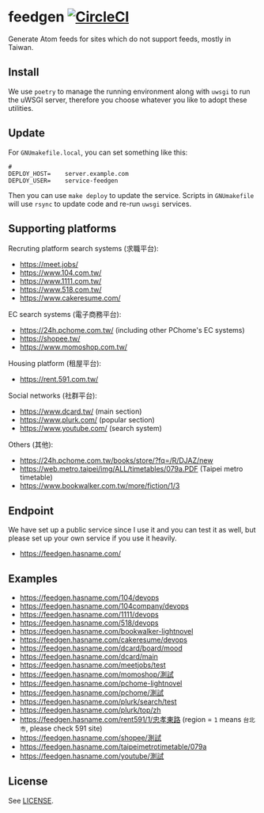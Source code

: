 # feedgen [![CircleCI](https://circleci.com/gh/hasname/feedgen.svg?style=svg)](https://circleci.com/gh/hasname/feedgen)

Generate Atom feeds for sites which do not support feeds, mostly in Taiwan.

## Install

We use `poetry` to manage the running environment along with `uwsgi` to run the uWSGI server, therefore you choose whatever you like to adopt these utilities.

## Update

For `GNUmakefile.local`, you can set something like this:

    #
    DEPLOY_HOST=    server.example.com
    DEPLOY_USER=    service-feedgen

Then you can use `make deploy` to update the service.  Scripts in `GNUmakefile` will use `rsync` to update code and re-run `uwsgi` services.

## Supporting platforms

Recruting platform search systems (求職平台):
* https://meet.jobs/
* https://www.104.com.tw/
* https://www.1111.com.tw/
* https://www.518.com.tw/
* https://www.cakeresume.com/

EC search systems (電子商務平台):
* https://24h.pchome.com.tw/ (including other PChome's EC systems)
* https://shopee.tw/
* https://www.momoshop.com.tw/

Housing platform (租屋平台):
* https://rent.591.com.tw/

Social networks (社群平台):
* https://www.dcard.tw/ (main section)
* https://www.plurk.com/ (popular section)
* https://www.youtube.com/ (search system)

Others (其他):
* https://24h.pchome.com.tw/books/store/?fq=/R/DJAZ/new
* https://web.metro.taipei/img/ALL/timetables/079a.PDF (Taipei metro timetable)
* https://www.bookwalker.com.tw/more/fiction/1/3

## Endpoint

We have set up a public service since I use it and you can test it as well, but please set up your own service if you use it heavily.

* https://feedgen.hasname.com/

## Examples

* https://feedgen.hasname.com/104/devops
* https://feedgen.hasname.com/104company/devops
* https://feedgen.hasname.com/1111/devops
* https://feedgen.hasname.com/518/devops
* https://feedgen.hasname.com/bookwalker-lightnovel
* https://feedgen.hasname.com/cakeresume/devops
* https://feedgen.hasname.com/dcard/board/mood
* https://feedgen.hasname.com/dcard/main
* https://feedgen.hasname.com/meetjobs/test
* https://feedgen.hasname.com/momoshop/測試
* https://feedgen.hasname.com/pchome-lightnovel
* https://feedgen.hasname.com/pchome/測試
* https://feedgen.hasname.com/plurk/search/test
* https://feedgen.hasname.com/plurk/top/zh
* https://feedgen.hasname.com/rent591/1/忠孝東路 (region = `1` means `台北市`, please check 591 site)
* https://feedgen.hasname.com/shopee/測試
* https://feedgen.hasname.com/taipeimetrotimetable/079a
* https://feedgen.hasname.com/youtube/測試

## License

See [LICENSE](LICENSE).
